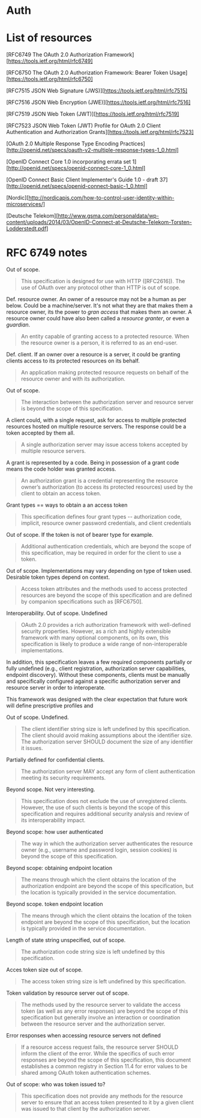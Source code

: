 # Auth

# List of resources

[RFC6749 The OAuth 2.0 Authorization Framework][https://tools.ietf.org/html/rfc6749]

[RFC6750 The OAuth 2.0 Authorization Framework: Bearer Token Usage][https://tools.ietf.org/html/rfc6750]

[RFC7515 JSON Web Signature (JWS)][https://tools.ietf.org/html/rfc7515]

[RFC7516 JSON Web Encryption (JWE)][https://tools.ietf.org/html/rfc7516]

[RFC7519 JSON Web Token (JWT)][https://tools.ietf.org/html/rfc7519]

[RFC7523 JSON Web Token (JWT) Profile for OAuth 2.0 Client Authentication and Authorization Grants][https://tools.ietf.org/html/rfc7523]

[OAuth 2.0 Multiple Response Type Encoding Practices][http://openid.net/specs/oauth-v2-multiple-response-types-1_0.html]

[OpenID Connect Core 1.0 incorporating errata set 1][http://openid.net/specs/openid-connect-core-1_0.html]

[OpenID Connect Basic Client Implementer's Guide 1.0 - draft 37][http://openid.net/specs/openid-connect-basic-1_0.html]

[Nordic][http://nordicapis.com/how-to-control-user-identity-within-microservices/]

[Deutsche Telekom][http://www.gsma.com/personaldata/wp-content/uploads/2014/03/OpenID-Connect-at-Deutsche-Telekom-Torsten-Lodderstedt.pdf]



# RFC 6749 notes

Out of scope.

> This specification is designed for use with HTTP ([RFC2616]). The use of OAuth over any protocol other than HTTP is out of scope.

Def. resource owner. An owner of a resource may not be a human as per below. Could be a machine/server. It's not what they are that makes them a resource owner, its the power to *gran access* that makes them an owner. A resource owner could have also been called a *resource granter*, or even a *guardian*.

> An entity capable of granting access to a protected resource.
When the resource owner is a person, it is referred to as an
end-user.

Def. client. If an owner over a resource is a server, it could be granting clients access to its protected resources on its behalf.

> An application making protected resource requests on behalf of the
resource owner and with its authorization.

Out of scope.

> The interaction between the authorization server and resource server
is beyond the scope of this specification.

A client could, with a single request, ask for access to multiple protected resources hosted on multiple resource servers. The response could be a token accepted by them all.

> A single authorization server may issue access tokens accepted by
multiple resource servers.

A grant is represented by a code. Being in possession of a grant code means the code holder was granted access.

> An authorization grant is a credential representing the resource
owner’s authorization (to access its protected resources) used by the
client to obtain an access token.

Grant types == ways to obtain a an access token

> This specification defines four
grant types -- authorization code, implicit, resource owner password
credentials, and client credentials

Out of scope. If the token is not of bearer type for example.

> Additional authentication credentials, which are beyond
the scope of this specification, may be required in order for the
client to use a token.

Out of scope. Implementations may vary depending on type of token used. Desirable token types depend on context.

> Access token attributes and the
methods used to access protected resources are beyond the scope of
this specification and are defined by companion specifications such
as [RFC6750].

Interoperability. Out of scope. Undefined

> OAuth 2.0 provides a rich authorization framework with well-defined
security properties. However, as a rich and highly extensible
framework with many optional components, on its own, this
specification is likely to produce a wide range of non-interoperable
implementations.
>
In addition, this specification leaves a few required components
partially or fully undefined (e.g., client registration,
authorization server capabilities, endpoint discovery). Without
these components, clients must be manually and specifically
configured against a specific authorization server and resource
server in order to interoperate.
>
This framework was designed with the clear expectation that future
work will define prescriptive profiles and

Out of scope. Undefined.

> The client identifier string size is left undefined by this
specification. The client should avoid making assumptions about the
identifier size. The authorization server SHOULD document the size
of any identifier it issues.

Partially defined for confidential clients.

> The authorization
server MAY accept any form of client authentication meeting its
security requirements.

Beyond scope. Not very interesting.

> This specification does not exclude the use of unregistered clients.
However, the use of such clients is beyond the scope of this
specification and requires additional security analysis and review of
its interoperability impact.

Beyond scope: how user authenticated

> The way in
which the authorization server authenticates the resource owner
(e.g., username and password login, session cookies) is beyond the
scope of this specification.

Beyond scope: obtaining endpoint location

> The means through which the client obtains the location of the
authorization endpoint are beyond the scope of this specification,
but the location is typically provided in the service documentation.

Beyond scope. token endpoint location

> The means through which the client obtains the location of the token
endpoint are beyond the scope of this specification, but the location
is typically provided in the service documentation.

Length of state string unspecified, out of scope.

> The
authorization code string size is left undefined by this
specification.

Acces token size out of scope.

> The access
token string size is left undefined by this specification.

Token validation by resource server out of scope.

> The methods used by the resource
server to validate the access token (as well as any error responses)
are beyond the scope of this specification but generally involve an
interaction or coordination between the resource server and the
authorization server.

Error responses when accessing resource servers not defined

> If a resource access request fails, the resource server SHOULD inform
the client of the error. While the specifics of such error responses
are beyond the scope of this specification, this document establishes
a common registry in Section 11.4 for error values to be shared among
OAuth token authentication schemes.

Out of scope: who was token issued to?

> This specification does not provide any methods for the resource
server to ensure that an access token presented to it by a given
client was issued to that client by the authorization server.
